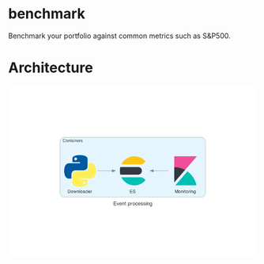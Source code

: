 # benchmark
Benchmark your portfolio against common metrics such as S&P500.

# Architecture
![Architecture](./img/diagram/event_processing.png)


